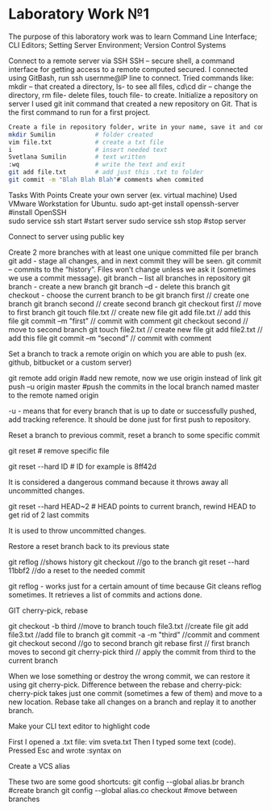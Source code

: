 Laboratory Work №1
==================

The purpose of this laboratory work was to learn Command Line Interface; CLI Editors; Setting Server Environment; Version Control Systems


Connect to a remote server via SSH
SSH – secure shell, a command interface for getting access to a remote computed secured. I connected using GitBash, run ssh usernme@IP line to connect.
Tried commands like: mkdir – that created a directory, ls- to see all files, cd\cd dir – change the directory, rm file- delete files, touch file- to create.
Initialize a repository on server
I used git init command that created a new repository on Git. That is the first command to run for a first project.
``` sh
Create a file in repository folder, write in your name, save it and commit it
mkdir Sumilin   		# folder created
vim file.txt   			# create a txt file              
i              			# insert needed text              
Svetlana Sumilin		# text written
:wq                    	# write the text and exit       
git add file.txt   		# add just this .txt to folder        
git commit -m "Blah Blah Blah"# comments when commited
```

Tasks With Points
Create your own server (ex. virtual machine)
Used VMware Workstation for Ubuntu.
sudo apt-get install openssh-server  	#install OpenSSH    
sudo service ssh start 		#start  server
sudo service ssh stop			#stop server


Connect to server using public key

Create 2 more branches with at least one unique committed file per branch
git add <file> - stage all changes, and in next commit they will be seen.
git commit – commits to the “history”. Files won’t change unless we ask it (sometimes we use a commit message).
git branch – list all branches in repository
git branch <name> - create a new branch
git branch –d <name> - delete this branch
git checkout <name> - choose the current branch to be <name>
git branch first		// create one branch
git branch second		// create second branch
git checkout first		// move to first branch
git touch file.txt		// create new file
git add file.txt		// add this file
git commit –m ”first”   // commit with comment
git checkout second		// move to second branch
git touch file2.txt		// create new file
git add file2.txt		// add this file
git commit –m “second”		// commit with comment



Set a branch to track a remote origin on which you are able to push (ex. github, bitbucket or a custom server)

git remote add origin <url> #add new remote, now we use origin instead of link 
git push –u origin master   #push the commits in the local branch named master to the remote named origin

-u - means that for every branch that is up to date or successfully pushed, add tracking reference. It should be done just for first push to repository.


Reset a branch to previous commit, reset a branch to some specific commit

git reset <file>     # remove specific file 

git reset --hard ID # ID for example is 8ff42d

It is considered a dangerous command because it throws away all uncommitted changes.

git reset --hard HEAD~2 # HEAD points to current branch, rewind HEAD to get rid of 2 last commits

It is used to throw uncommitted changes.



Restore a reset branch back to its previous state

git reflog			//shows history
git checkout <branch>		//go to the branch
git reset --hard 11bbf2 	//do a reset to the needed commit  

git reflog  - works just for a certain amount of time because Git cleans reflog sometimes. It retrieves a list of commits and actions done.

    	 
GIT cherry-pick, rebase

git checkout -b third 		//move to branch
touch file3.txt				//create file
git add file3.txt			//add file to branch
git commit -a -m "third"	//commit and comment
git checkout second			//go to second branch
git rebase first      			// first branch moves to second
git cherry-pick third			// apply the commit from third to the current branch		

When we lose something or destroy the wrong commit, we can restore it using git cherry-pick.
Difference between the rebase and cherry-pick: cherry-pick takes just one commit (sometimes a few of them) and move to a new location. Rebase take all changes on a branch and replay it to another branch.


Make your CLI text editor to highlight code

First I opened a .txt file: vim sveta.txt
Then I typed some text (code). Pressed Esc and wrote :syntax on


Create a VCS alias

These two are some good shortcuts:
git config --global alias.br branch	#create branch
git config --global alias.co checkout #move between branches
